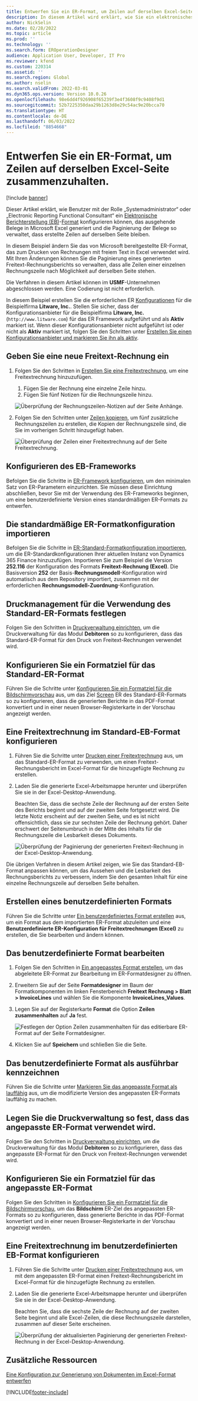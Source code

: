 ```yaml
---
title: Entwerfen Sie ein ER-Format, um Zeilen auf derselben Excel-Seite zusammenzuhalten.
description: In diesem Artikel wird erklärt, wie Sie ein elektronisches Berichtsformat (EB) entwerfen, bei dem die Zeilen auf derselben Microsoft Excel-Seite zusammenbleiben.
author: NickSelin
ms.date: 02/28/2022
ms.topic: article
ms.prod: ''
ms.technology: ''
ms.search.form: EROperationDesigner
audience: Application User, Developer, IT Pro
ms.reviewer: kfend
ms.custom: 220314
ms.assetid: ''
ms.search.region: Global
ms.author: nselin
ms.search.validFrom: 2022-03-01
ms.dyn365.ops.version: Version 10.0.26
ms.openlocfilehash: 98e6dd4f926908f65239f3e4f3608f9c9408f9d1
ms.sourcegitcommit: 52b7225350daa29b1263d8e29c54ac9e20bcca70
ms.translationtype: HT
ms.contentlocale: de-DE
ms.lasthandoff: 06/03/2022
ms.locfileid: "8854668"
---
```

# <a name="design-an-er-format-to-keep-rows-together-on-the-same-excel-page"></a>Entwerfen Sie ein ER-Format, um Zeilen auf derselben Excel-Seite zusammenzuhalten.

[!include [banner](../includes/banner.md)]


Dieser Artikel erklärt, wie Benutzer mit der Rolle „Systemadministrator“ oder „Electronic Reporting Functional Consultant“ ein [Elektronische Berichterstellung (EB)](general-electronic-reporting.md)-[Format](er-overview-components.md#format-component) konfigurieren können, das ausgehende Belege in Microsoft Excel generiert und die Paginierung der Belege so verwaltet, dass erstellte Zeilen auf derselben Seite bleiben.

In diesem Beispiel ändern Sie das von Microsoft bereitgestellte ER-Format, das zum Drucken von Rechnungen mit freiem Text in Excel verwendet wird. Mit Ihren Änderungen können Sie die Paginierung eines generierten Freitext-Rechnungsberichts so verwalten, dass alle Zeilen einer einzelnen Rechnungszeile nach Möglichkeit auf derselben Seite stehen.

Die Verfahren in diesem Artikel können im **USMF**-Unternehmen abgeschlossen werden. Eine Codierung ist nicht erforderlich.

In diesem Beispiel erstellen Sie die erforderlichen ER [Konfigurationen](general-electronic-reporting.md#Configuration) für die Beispielfirma **Litware, Inc.**. Stellen Sie sicher, dass der Konfigurationsanbieter für die Beispielfirma **Litware, Inc.** (`http://www.litware.com`) für das ER Framework aufgeführt und als **Aktiv** markiert ist. Wenn dieser Konfigurationsanbieter nicht aufgeführt ist oder nicht als **Aktiv** markiert ist, folgen Sie den Schritten unter [Erstellen Sie einen Konfigurationsanbieter und markieren Sie ihn als aktiv](tasks/er-configuration-provider-mark-it-active-2016-11.md).

## <a name="enter-a-new-free-text-invoice"></a>Geben Sie eine neue Freitext-Rechnung ein

1. Folgen Sie den Schritten in [Erstellen Sie eine Freitextrechnung](../../../finance/accounts-receivable/create-free-text-invoice-new.md#create-a-free-text-invoice-1), um eine Freitextrechnung hinzuzufügen.

    1. Fügen Sie der Rechnung eine einzelne Zeile hinzu.
    2. Fügen Sie fünf Notizen für die Rechnungszeile hinzu.

    ![Überprüfung der Rechnungszeilen-Notizen auf der Seite Anhänge.](./media/er-keep-excel-rows-together-notes.png)

2. Folgen Sie den Schritten unter [Zeilen kopieren](../../../finance/accounts-receivable/create-free-text-invoice-new.md#copy-lines), um fünf zusätzliche Rechnungszeilen zu erstellen, die Kopien der Rechnungszeile sind, die Sie im vorherigen Schritt hinzugefügt haben.

    ![Überprüfung der Zeilen einer Freitextrechnung auf der Seite Freitextrechnung.](./media/er-keep-excel-rows-together-invoice.png)

## <a name="configure-the-er-framework"></a>Konfigurieren des EB-Frameworks

Befolgen Sie die Schritte in [ER-Framework konfigurieren](er-quick-start2-customize-report.md#ConfigureFramework), um den minimalen Satz von ER-Parametern einzurichten. Sie müssen diese Einrichtung abschließen, bevor Sie mit der Verwendung des ER-Frameworks beginnen, um eine benutzerdefinierte Version eines standardmäßigen ER-Formats zu entwerfen.

## <a name="import-the-standard-er-format-configuration"></a>Die standardmäßige ER-Formatkonfiguration importieren

Befolgen Sie die Schritte in [ER-Standard-Formatkonfiguration importieren](er-quick-start2-customize-report.md#ImportERSolution1), um die ER-Standardkonfigurationen Ihrer aktuellen Instanz von Dynamics 365 Finance hinzuzufügen. Importieren Sie zum Beispiel die Version **252.116** der Konfiguration des Formats **Freitext-Rechnung (Excel)**. Die Basisversion **252** der Basis-**Rechnungsmodell**-Konfiguration wird automatisch aus dem Repository importiert, zusammen mit der erforderlichen **Rechnungsmodell-Zuordnung**-Konfiguration.

## <a name="set-up-print-management-to-use-the-standard-er-format"></a>Druckmanagement für die Verwendung des Standard-ER-Formats festlegen

Folgen Sie den Schritten in [Druckverwaltung einrichten](er-embed-images-header-footer-excel-reports.md#ConfigurePrintManagement1), um die Druckverwaltung für das Modul **Debitoren** so zu konfigurieren, dass das Standard-ER-Format für den Druck von Freitext-Rechnungen verwendet wird.

## <a name="configure-a-format-destination-for-the-standard-er-format"></a>Konfigurieren Sie ein Formatziel für das Standard-ER-Format

Führen Sie die Schritte unter [Konfigurieren Sie ein Formatziel für die Bildschirmvorschau](er-quick-start1-new-solution.md#ConfigureDestination) aus, um das Ziel [Screen](er-destination-type-screen.md) ER des Standard-ER-Formats so zu konfigurieren, dass die generierten Berichte in das PDF-Format konvertiert und in einer neuen Browser-Registerkarte in der Vorschau angezeigt werden.

## <a name="print-a-free-text-invoice-by-using-the-standard-er-format"></a>Eine Freitextrechnung im Standard-EB-Format konfigurieren

1. Führen Sie die Schritte unter [Drucken einer Freitextrechnung](er-embed-images-header-footer-excel-reports.md#ProcessInvoice1) aus, um das Standard-ER-Format zu verwenden, um einen Freitext-Rechnungsbericht im Excel-Format für die hinzugefügte Rechnung zu erstellen.
2. Laden Sie die generierte Excel-Arbeitsmappe herunter und überprüfen Sie sie in der Excel-Desktop-Anwendung.

    Beachten Sie, dass die sechste Zeile der Rechnung auf der ersten Seite des Berichts beginnt und auf der zweiten Seite fortgesetzt wird. Die letzte Notiz erscheint auf der zweiten Seite, und es ist nicht offensichtlich, dass sie zur sechsten Zeile der Rechnung gehört. Daher erschwert der Seitenumbruch in der Mitte des Inhalts für die Rechnungszeile die Lesbarkeit dieses Dokuments.

    ![Überprüfung der Paginierung der generierten Freitext-Rechnung in der Excel-Desktop-Anwendung.](./media/er-keep-excel-rows-together-invoice1.gif)

Die übrigen Verfahren in diesem Artikel zeigen, wie Sie das Standard-EB-Format anpassen können, um das Aussehen und die Lesbarkeit des Rechnungsberichts zu verbessern, indem Sie den gesamten Inhalt für eine einzelne Rechnungszeile auf derselben Seite behalten.

## <a name="create-a-custom-format"></a>Erstellen eines benutzerdefinierten Formats

Führen Sie die Schritte unter [Ein benutzerdefiniertes Format erstellen](er-embed-images-header-footer-excel-reports.md#DeriveProvidedFormat) aus, um ein Format aus dem importierten ER-Format abzuleiten und eine **Benutzerdefinierte ER-Konfiguration für Freitextrechnungen (Excel)** zu erstellen, die Sie bearbeiten und ändern können.

## <a name="edit-the-custom-format"></a>Das benutzerdefinierte Format bearbeiten

1. Folgen Sie den Schritten in [Ein angepasstes Format erstellen](er-embed-images-header-footer-excel-reports.md#ConfigureDerivedFormat), um das abgeleitete ER-Format zur Bearbeitung im ER-Formatdesigner zu öffnen.
2. Erweitern Sie auf der Seite **Formatdesigner** im Baum der Formatkomponenten im linken Fensterbereich **Freitext Rechnung \> Blatt \> InvoiceLines** und wählen Sie die Komponente **InvoiceLines_Values**.
3. Legen Sie auf der Registerkarte **Format** die Option **Zeilen zusammenhalten** auf **Ja** fest.

    ![Festlegen der Option Zeilen zusammenhalten für das editierbare ER-Format auf der Seite Formatdesigner.](./media/er-keep-excel-rows-together-format.png)

4. Klicken Sie auf **Speichern** und schließen Sie die Seite.

## <a name="mark-the-custom-format-as-runnable"></a>Das benutzerdefinierte Format als ausführbar kennzeichnen

Führen Sie die Schritte unter [Markieren Sie das angepasste Format als lauffähig](er-embed-images-header-footer-excel-reports.md#MarkFormatRunnable) aus, um die modifizierte Version des angepassten ER-Formats lauffähig zu machen.

## <a name="set-up-print-management-to-use-the-custom-er-format"></a>Legen Sie die Druckverwaltung so fest, dass das angepasste ER-Format verwendet wird.

Folgen Sie den Schritten in [Druckverwaltung einrichten](er-embed-images-header-footer-excel-reports.md#ConfigurePrintManagement2), um die Druckverwaltung für das Modul **Debitoren** so zu konfigurieren, dass das angepasste ER-Format für den Druck von Freitext-Rechnungen verwendet wird.

## <a name="configure-a-format-destination-for-the-custom-er-format"></a>Konfigurieren Sie ein Formatziel für das angepasste ER-Format

Folgen Sie den Schritten in [Konfigurieren Sie ein Formatziel für die Bildschirmvorschau](er-quick-start1-new-solution.md#ConfigureDestination), um das **Bildschirm** ER-Ziel des angepassten ER-Formats so zu konfigurieren, dass generierte Berichte in das PDF-Format konvertiert und in einer neuen Browser-Registerkarte in der Vorschau angezeigt werden.

## <a name="print-a-free-text-invoice-by-using-the-custom-er-format"></a>Eine Freitextrechnung im benutzerdefinierten EB-Format konfigurieren

1. Führen Sie die Schritte unter [Drucken einer Freitextrechnung](er-embed-images-header-footer-excel-reports.md#ProcessInvoice2) aus, um mit dem angepassten ER-Format einen Freitext-Rechnungsbericht im Excel-Format für die hinzugefügte Rechnung zu erstellen.
2. Laden Sie die generierte Excel-Arbeitsmappe herunter und überprüfen Sie sie in der Excel-Desktop-Anwendung.

    Beachten Sie, dass die sechste Zeile der Rechnung auf der zweiten Seite beginnt und alle Excel-Zeilen, die diese Rechnungszeile darstellen, zusammen auf dieser Seite erscheinen.

    ![Überprüfung der aktualisierten Paginierung der generierten Freitext-Rechnung in der Excel-Desktop-Anwendung.](./media/er-keep-excel-rows-together-invoice2.gif)

## <a name="additional-resources"></a>Zusätzliche Ressourcen

[Eine Konfiguration zur Generierung von Dokumenten im Excel-Format entwerfen](er-fillable-excel.md)

[!INCLUDE[footer-include](../../../includes/footer-banner.md)]
